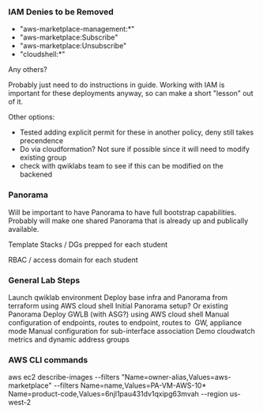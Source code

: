 ### IAM Denies to be Removed

- "aws-marketplace-management:*"
- "aws-marketplace:Subscribe"
- "aws-marketplace:Unsubscribe"
- "cloudshell:*"

Any others?

Probably just need to do instructions in guide. Working with IAM is important for these deployments anyway, so can make a short "lesson" out of it.

Other options:
- Tested adding explicit permit for these in another policy, deny still takes precendence
- Do via cloudformation?  Not sure if possible since it will need to modify existing group
- check with qwiklabs team to see if this can be modified on the backened


### Panorama

Will be important to have Panorama to have full bootstrap capabilities. Probably will make one shared Panorama that is already up and publically available. 

Template Stacks / DGs prepped for each student

RBAC / access domain for each student


### General Lab Steps


Launch qwiklab environment
Deploy base infra and Panorama from terraform using AWS cloud shell
Initial Panorama setup? Or existing Panorama
Deploy GWLB (with ASG?) using AWS cloud shell
Manual configuration of endpoints, routes to endpoint, routes to  GW, appliance mode
Manual configuration for sub-interface association
Demo cloudwatch metrics and dynamic address groups


### AWS CLI commands

aws ec2 describe-images --filters "Name=owner-alias,Values=aws-marketplace" --filters Name=name,Values=PA-VM-AWS-10* Name=product-code,Values=6njl1pau431dv1qxipg63mvah --region us-west-2